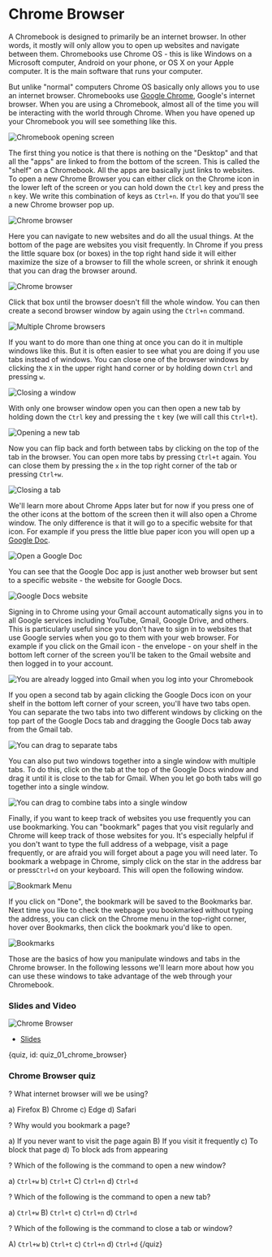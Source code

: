 # Chrome Browser

A Chromebook is designed to primarily be an internet browser. In other words, it mostly will only allow you to open up websites and navigate between them. Chromebooks use Chrome OS - this is like Windows on a Microsoft computer, Android on your phone, or OS X on your Apple computer. It is the main software that runs your computer. 

But unlike "normal" computers Chrome OS basically only allows you to use an internet browser. Chromebooks use [Google Chrome](https://www.google.com/chrome/), Google's internet browser. When you are using a Chromebook, almost all of the time you will be interacting with the world through Chrome. When you have opened up your Chromebook you will see something like this. 

![Chromebook opening screen](images/01_chromebowser/01_chromebookintro_chromebrowser-2.png)


The first thing you notice is that there is nothing on the "Desktop" and that all the "apps" are linked to from the bottom of the screen. This is called the "shelf" on a Chromebook. All the apps are basically just links to websites. To open a new Chrome Browser you can either click on the Chrome icon in the lower left of the screen or you can hold down the `Ctrl` key and press the `n` key. We write this combination of keys as `Ctrl+n`. If you do that you'll see a new Chrome browser pop up. 

![Chrome browser](images/01_chromebowser/01_chromebookintro_chromebrowser-3.png)


Here you can navigate to new websites and do all the usual things. At the bottom of the page are websites you visit frequently. In Chrome if you press the little square box (or boxes) in the top right hand side it will either maximize the size of a browser to fill the whole screen, or shrink it enough that you can drag the browser around. 

![Chrome browser](images/01_chromebowser/01_chromebookintro_chromebrowser-4.png)

Click that box until the browser doesn't fill the whole window. You can then create a second browser window by again using the `Ctrl+n` command. 

![Multiple Chrome browsers](images/01_chromebowser/01_chromebookintro_chromebrowser-5.png)


If you want to do more than one thing at once you can do it in multiple windows like this. But it is often easier to see what you are doing if you use tabs instead of windows. You can close one of the browser windows by clicking the `X` in the upper right hand corner or by holding down `Ctrl` and pressing `w`.


![Closing a window](images/01_chromebowser/01_chromebookintro_chromebrowser-6.png)

With only one browser window open you can then open a new tab by holding down the `Ctrl` key and pressing the `t` key (we will call this `Ctrl+t`). 

![Opening a new tab](images/01_chromebowser/01_chromebookintro_chromebrowser-7.png)

Now you can flip back and forth between tabs by clicking on the top of the tab in the browser. You can open more tabs by pressing `Ctrl+t` again. You can close them by pressing the `x` in the top right corner of the tab or pressing `Ctrl+w`.


![Closing a tab](images/01_chromebowser/01_chromebookintro_chromebrowser-8.png)


We'll learn more about Chrome Apps later but for now if you press one of the other icons at the bottom of the screen then it will also open a Chrome window. The only difference is that it will go to a specific website for that icon. For example if you press the little blue paper icon you will open up a [Google Doc](https://www.google.com/docs/about/). 

![Open a Google Doc](images/01_chromebowser/01_chromebookintro_chromebrowser-9.png)

You can see that the Google Doc app is just another web browser but sent to a specific website - the website for Google Docs. 

![Google Docs website](images/01_chromebowser/01_chromebookintro_chromebrowser-10.png)

Signing in to Chrome using your Gmail account automatically signs you in to all Google services including YouTube, Gmail, Google Drive, and others. This is particularly useful since you don't have to sign in to websites that use Google servies when you go to them with your web browser.  For example if you click on the Gmail icon - the envelope - on your shelf in the bottom left corner of the screen you'll be taken to the Gmail website and then logged in to your account. 

![You are already logged into Gmail when you log into your Chromebook](images/01_chromebowser/01_chromebookintro_chromebrowser-11.png)


If you open a second tab by again clicking the Google Docs icon on your shelf in the bottom left corner of your screen, you'll have two tabs open. You can separate the two tabs into two different windows by clicking on the top part of the Google Docs tab and dragging the Google Docs tab away from the Gmail tab. 

![You can drag to separate tabs](images/01_chromebowser/01_chromebookintro_chromebrowser-12.png)

You can also put two windows together into a single window with multiple tabs. To do this, click on the tab at the top of the Google Docs window and drag it until it is close to the tab for Gmail. When you let go both tabs will go together into a single window. 

![You can drag to combine tabs into a single window](images/01_chromebowser/01_chromebookintro_chromebrowser-13.png)


Finally, if you want to keep track of websites you use frequently you can use bookmarking. You can "bookmark" pages that you visit regularly and Chrome will keep track of those websites for you. It's especially helpful if you don't want to type the full address of a webpage, visit a page frequently, or are afraid you will forget about a page you will need later. To bookmark a webpage in Chrome, simply click on the star in the address bar or press`Ctrl+d` on your keyboard. This will open the following window.

![Bookmark Menu](images/01_chromebowser/01_chromebookintro_chromebrowser-14.png)

If you click on "Done", the bookmark will be saved to the Bookmarks bar. Next time you like to check the webpage you bookmarked without typing the address, you can click on the Chrome menu in the top-right corner, hover over Bookmarks, then click the bookmark you'd like to open.

![Bookmarks](images/01_chromebowser/01_chromebookintro_chromebrowser-15.png)

Those are the basics of how you manipulate windows and tabs in the Chrome browser. In the following lessons we'll learn more about how you can use these windows to take advantage of the web through your Chromebook. 



### Slides and Video

![Chrome Browser]()

* [Slides](https://docs.google.com/presentation/d/1ywZbtFacZK0UIsnt2g-sheC9du_rw_7XZ1FX4rRt27M/edit?usp=sharing)


{quiz, id: quiz_01_chrome_browser}

### Chrome Browser quiz

? What internet browser will we be using?

a) Firefox
B) Chrome
c) Edge
d) Safari

? Why would you bookmark a page?

a) If you never want to visit the page again
B) If you visit it frequently
c) To block that page
d) To block ads from appearing

? Which of the following is the command to open a new window?

a) `Ctrl+w`
b) `Ctrl+t`
C) `Ctrl+n`
d) `Ctrl+d`


? Which of the following is the command to open a new tab?

a) `Ctrl+w`
B) `Ctrl+t`
c) `Ctrl+n`
d) `Ctrl+d`


? Which of the following is the command to close a tab or window?

A) `Ctrl+w`
b) `Ctrl+t`
c) `Ctrl+n`
d) `Ctrl+d`
{/quiz}

